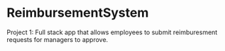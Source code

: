 # ReimbursementSystem
Project 1: Full stack app that allows employees to submit reimburesment requests for managers to approve.
